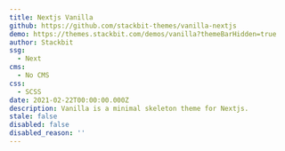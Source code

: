 ```yaml
---
title: Nextjs Vanilla
github: https://github.com/stackbit-themes/vanilla-nextjs
demo: https://themes.stackbit.com/demos/vanilla?themeBarHidden=true
author: Stackbit
ssg:
  - Next
cms:
  - No CMS
css:
  - SCSS
date: 2021-02-22T00:00:00.000Z
description: Vanilla is a minimal skeleton theme for Nextjs.
stale: false
disabled: false
disabled_reason: ''
---
```

